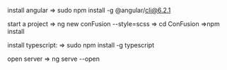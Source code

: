 install angular
=> sudo npm install -g @angular/cli@6.2.1

start a project
=> ng new conFusion --style=scss 
=> cd ConFusion
=>npm install

install typescript:
=> sudo npm install -g typescript 

open server
=> ng serve --open  